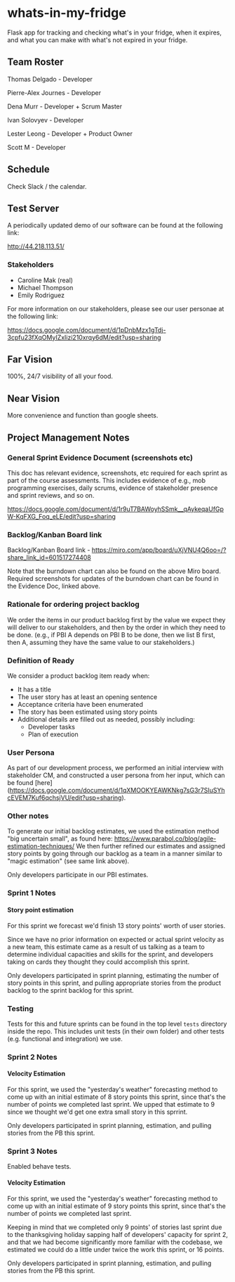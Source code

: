 # whats-in-my-fridge
Flask app for tracking and checking what's in your fridge, when it expires, and what you can make with what's not expired in your fridge.

## Team Roster
Thomas Delgado - Developer

Pierre-Alex Journes - Developer

Dena Murr - Developer + Scrum Master

Ivan Solovyev - Developer

Lester Leong - Developer + Product Owner

Scott M - Developer

## Schedule
Check Slack / the calendar.

## Test Server
A periodically updated demo of our software can be found at the following link:

<http://44.218.113.51/>

### Stakeholders
* Caroline Mak (real)
* Michael Thompson
* Emily Rodriguez

For more information on our stakeholders, please see our user personae at the following link:

<https://docs.google.com/document/d/1pDnbMzx1gTdj-3cpfu23fXqOMyIZxIizi210xrqy6dM/edit?usp=sharing>

## Far Vision
100%, 24/7 visibility of all your food.

## Near Vision
More convenience and function than google sheets.

## Project Management Notes

### General Sprint Evidence Document (screenshots etc)
This doc has relevant evidence, screenshots, etc required for each sprint as part of the course assessments. This includes evidence of e.g., mob programming exercises, daily scrums, evidence of stakeholder presence and sprint reviews, and so on.

<https://docs.google.com/document/d/1r9uT7BAWoyhSSmk__qAykeqaUfGpW-KqFXG_Foq_eLE/edit?usp=sharing>

### Backlog/Kanban Board link
Backlog/Kanban Board link - <https://miro.com/app/board/uXjVNU4Q6oo=/?share_link_id=601517274408>

Note that the burndown chart can also be found on the above Miro board. Required screenshots for updates of the burndown chart can be found in the Evidence Doc, linked above.

### Rationale for ordering project backlog
We order the items in our product backlog first by the value we expect they will deliver to our stakeholders, and then by the order in which they need to be done. (e.g., if PBI A depends on PBI B to be done, then we list B first, then A, assuming they have the same value to our stakeholders.)

### Definition of Ready
We consider a product backlog item ready when:
* It has a title
* The user story has at least an opening sentence
* Acceptance criteria have been enumerated
* The story has been estimated using story points
* Additional details are filled out as needed, possibly including:
    * Developer tasks
    * Plan of execution

### User Persona
As part of our development process, we performed an initial interview with stakeholder CM, and constructed a user persona from her input, which can be found [here]
(https://docs.google.com/document/d/1qXMOOKYEAWKNkg7sG3r7SIuSYhcEVEM7Kuf6qchsjVU/edit?usp=sharing).

### Other notes
To generate our initial backlog estimates, we used the estimation method "big uncertain small", as found here:
<https://www.parabol.co/blog/agile-estimation-techniques/>
We then further refined our estimates and assigned story points by going through our backlog as a team in a manner similar to "magic estimation" (see same link above).

Only developers participate in our PBI estimates.

### Sprint 1 Notes

#### Story point estimation
For this sprint we forecast we'd finish 13 story points' worth of user stories.

Since we have no prior information on expected or actual sprint velocity as a new team, this estimate came as a result of us talking as a team to determine individual capacities and skills for the sprint, and developers taking on cards they thought they could accomplish this sprint.

Only developers participated in sprint planning, estimating the number of story points in this sprint, and pulling appropriate stories from the product backlog to the sprint backlog for this sprint.
### Testing
Tests for this and future sprints can be found in the top level `tests` directory inside the repo. This includes unit tests (in their own folder) and other tests (e.g. functional and integration) we use.

### Sprint 2 Notes
#### Velocity Estimation
For this sprint, we used the "yesterday's weather" forecasting method to come up with an initial estimate of 8 story points this sprint, since that's the number of points we completed last sprint. We upped that estimate to 9 since we thought we'd get one extra small story in this sprrint.

Only developers participated in sprint planning, estimation, and pulling stories from the PB this sprint.

### Sprint 3 Notes
Enabled behave tests.

#### Velocity Estimation
For this sprint, we used the "yesterday's weather" forecasting method to come up with an initial estimate of 9 story points this sprint, since that's the number of points we completed last sprint.

Keeping in mind that we completed only 9 points' of stories last sprint due to the thanksgiving holiday sapping half of developers' capacity for sprint 2, and that we had become significantly more familiar with the codebase, we estimated we could do a little under twice the work this sprint, or 16 points.

Only developers participated in sprint planning, estimation, and pulling stories from the PB this sprint.
